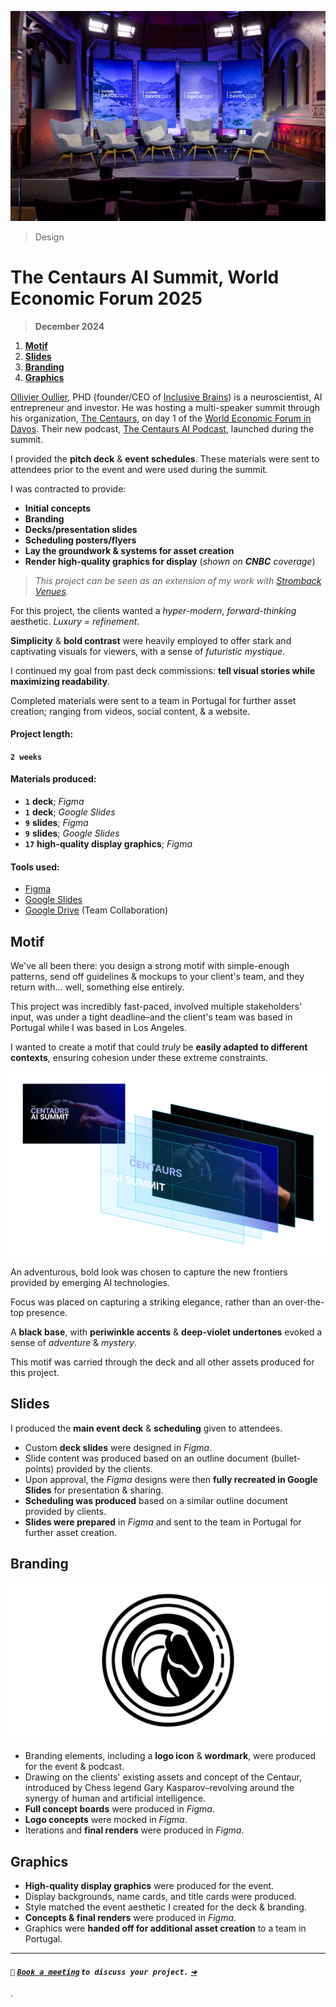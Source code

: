 ![_The Centaurs AI Summit, **Davos 2025**_](/public/photos/stromback/ai-summit-panel-2025.jpg "The Centaurs AI Summit, World Economic Forum 2025")

> Design

# The Centaurs AI Summit, World Economic Forum 2025

> **December 2024**

1. [**Motif**](#motif)
2. [**Slides**](#slides)
3. [**Branding**](#branding)
4. [**Graphics**](#graphics)

[Ollivier Oullier](https://www.weforum.org/people/olivier-oullier/ "Ollivier Oullier | World Economic Forum"), PHD (founder/CEO of [Inclusive Brains](https://www.allianz-trade.com/en_global/news-insights/news/prometheus.html "Allianz Trade x Inclusive Brains")) is a neuroscientist, AI entrepreneur and investor. He was hosting a multi-speaker summit through his organization, [The Centaurs](https://thecentaurs.ai/ "The Centaurs AI SUMMIT – Davos 2025 Edition"), on day 1 of the [World Economic Forum in Davos](https://www.weforum.org/ "The World Economic Forum"). Their new podcast, [The Centaurs AI Podcast](https://www.instagram.com/thecentaursai/ "The Centaurs AI Summit & Podcast Instagram"), launched during the summit.

I provided the **pitch deck** & **event schedules**. These materials were sent to attendees prior to the event and were used during the summit.

I was contracted to provide:

- **Initial concepts**
- **Branding**
- **Decks/presentation slides**
- **Scheduling posters/flyers**
- **Lay the groundwork & systems for asset creation**
- **Render high-quality graphics for display** (_shown on **CNBC** coverage_)

> _This project can be seen as an extension of my work with [Stromback Venues](/portfolio/design/stromback-venues-davos-25-2024/ "Stromback Venues (Davos '25), 2024 | Alfred R. Duarte | Portfolio")._

For this project, the clients wanted a _hyper-modern_, _forward-thinking_ aesthetic. _Luxury = refinement_.

**Simplicity** & **bold contrast** were heavily employed to offer stark and captivating visuals for viewers, with a sense of _futuristic mystique_.

I continued my goal from past deck commissions: **tell visual stories while maximizing readability**.

Completed materials were sent to a team in Portugal for further asset creation; ranging from videos, social content, & a website.

#### Project length:

**`2 weeks`**

#### Materials produced:

- **`1`** **deck**; _Figma_
- **`1`** **deck**; _Google Slides_
- **`9`** **slides**; _Figma_
- **`9`** **slides**; _Google Slides_
- **`17`** **high-quality display graphics**; _Figma_

#### Tools used:

- [Figma](https://www.figma.com/)
- [Google Slides](https://workspace.google.com/products/slides/)
- [Google Drive](https://workspace.google.com/products/drive/) (Team Collaboration)

## Motif

We've all been there: you design a strong motif with simple-enough patterns, send off guidelines & mockups to your client's team, and they return with... well, something else entirely.

This project was incredibly fast-paced, involved multiple stakeholders' input, was under a tight deadline–and the client's team was based in Portugal while I was based in Los Angeles.

I wanted to create a motif that could _truly_ be **easily adapted to different contexts**, ensuring cohesion under these extreme constraints.

![_The Centaurs AI Summit Motif & Breakdown, **2024** & **2025**_](/public/photos/stromback/ai-summit-motif-2025.png "The Centaurs AI Summit Motif, Alfred R. Duarte, 2024 & 2025")

An adventurous, bold look was chosen to capture the new frontiers provided by emerging AI technologies.

Focus was placed on capturing a striking elegance, rather than an over-the-top presence.

A **black base**, with **periwinkle accents** & **deep-violet undertones** evoked a sense of _adventure_ & _mystery_.

This motif was carried through the deck and all other assets produced for this project.

## Slides

I produced the **main event deck** & **scheduling** given to attendees.

- Custom **deck slides** were designed in _Figma_.
- Slide content was produced based on an outline document (bullet-points) provided by the clients.
- Upon approval, the _Figma_ designs were then **fully recreated in Google Slides** for presentation & sharing.
- **Scheduling was produced** based on a similar outline document provided by clients.
- **Slides were prepared** in _Figma_ and sent to the team in Portugal for further asset creation.

## Branding

![_The Centaurs AI Logo Icon, **2024**_](/public/photos/stromback/centaur-ai.png "The Centaurs AI Logo Icon, Alfred R. Duarte 2024")

- Branding elements, including a **logo icon** & **wordmark**, were produced for the event & podcast.
- Drawing on the clients' existing assets and concept of the Centaur, introduced by Chess legend Gary Kasparov–revolving around the synergy of human and artificial intelligence.
- **Full concept boards** were produced in _Figma_.
- **Logo concepts** were mocked in _Figma_.
- Iterations and **final renders** were produced in _Figma_.

## Graphics

- **High-quality display graphics** were produced for the event.
- Display backgrounds, name cards, and title cards were produced.
- Style matched the event aesthetic I created for the deck & branding.
- **Concepts & final renders** were produced in _Figma_.
- Graphics were **handed off for additional asset creation** to a team in Portugal.

---

#### `🧠` **_[`Book a meeting`](mailto:alfred.r.duarte@gmail.com "Gmail – Alfred R. Duarte") `to discuss your project.` [`➔`](mailto:alfred.r.duarte@gmail.com)_**

.
